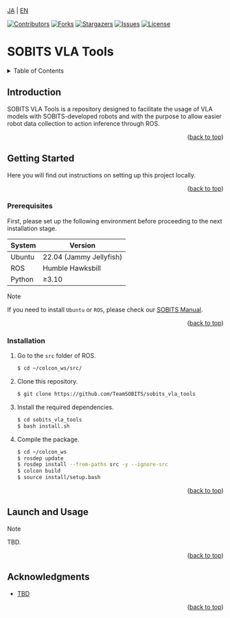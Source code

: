 <a name="readme-top"></a>

[JA](README.md) | [EN](README_en.md)

[![Contributors][contributors-shield]][contributors-url]
[![Forks][forks-shield]][forks-url]
[![Stargazers][stars-shield]][stars-url]
[![Issues][issues-shield]][issues-url]
[![License][license-shield]][license-url]

# SOBITS VLA Tools

<!-- TABLE OF CONTENTS -->
<details>
    <summary>Table of Contents</summary>
    <ol>
        <li><a href="#introduction">Introduction</a></li>
        <li>
            <a href="#getting-started">Getting Started</a>
            <ul>
                <li><a href="#prerequisites">Prerequisites</a></li>
                <li><a href="#installation">Installation</a></li>
            </ul>
        </li>
        <li><a href="#launch-and-usage">Launch and Usage</a></li>
        <li><a href="#acknowledgments">Acknowledgments</a></li>
    </ol>
</details>



<!-- INTRODUCTION -->
## Introduction

SOBITS VLA Tools is a repository designed to facilitate the usage of VLA models with SOBITS-developed robots and with the purpose to allow easier robot data collection to action inference through ROS.

<p align="right">(<a href="#readme-top">back to top</a>)</p>


<!-- GETTING STARTED -->
## Getting Started

Here you will find out instructions on setting up this project locally.

<p align="right">(<a href="#readme-top">back to top</a>)</p>


### Prerequisites

First, please set up the following environment before proceeding to the next installation stage.

| System | Version |
| ------ | ------- |
| Ubuntu | 22.04 (Jammy Jellyfish) |
| ROS    | Humble Hawksbill        |
| Python | ≥3.10                  |

> [!NOTE]
> If you need to install `Ubuntu` or `ROS`, please check our [SOBITS Manual](https://github.com/TeamSOBITS/sobits_manual#%E9%96%8B%E7%99%BA%E7%92%B0%E5%A2%83%E3%81%AB%E3%81%A4%E3%81%84%E3%81%A6).

<p align="right">(<a href="#readme-top">back to top</a>)</p>


### Installation

1. Go to the `src` folder of ROS.
    ```sh
    $ cd ~/colcon_ws/src/
    ```
2. Clone this repository.
    ```sh
    $ git clone https://github.com/TeamSOBITS/sobits_vla_tools
    ```
3. Install the required dependencies.
    ```sh
    $ cd sobits_vla_tools
    $ bash install.sh
    ```
4. Compile the package.
    ```sh
    $ cd ~/colcon_ws
    $ rosdep update
    $ rosdep install --from-paths src -y --ignore-src
    $ colcon build
    $ source install/setup.bash
    ```

<p align="right">(<a href="#readme-top">back to top</a>)</p>


<!-- LAUNCH AND USAGE EXAMPLES -->
## Launch and Usage

> [!NOTE]
> TBD.

<p align="right">(<a href="#readme-top">back to top</a>)</p>


<!-- ACKNOWLEDGMENTS -->
## Acknowledgments

* [TBD]()

<p align="right">(<a href="#readme-top">back to top</a>)</p>



<!-- MARKDOWN LINKS & IMAGES -->
<!-- https://www.markdownguide.org/basic-syntax/#reference-style-links -->
[contributors-shield]: https://img.shields.io/github/contributors/TeamSOBITS/sobits_vla_tools.svg?style=for-the-badge
[contributors-url]: https://github.com/TeamSOBITS/sobits_vla_tools/graphs/contributors
[forks-shield]: https://img.shields.io/github/forks/TeamSOBITS/sobits_vla_tools.svg?style=for-the-badge
[forks-url]: https://github.com/TeamSOBITS/sobits_vla_tools/network/members
[stars-shield]: https://img.shields.io/github/stars/TeamSOBITS/sobits_vla_tools.svg?style=for-the-badge
[stars-url]: https://github.com/TeamSOBITS/sobits_vla_tools/stargazers
[issues-shield]: https://img.shields.io/github/issues/TeamSOBITS/sobits_vla_tools.svg?style=for-the-badge
[issues-url]: https://github.com/TeamSOBITS/sobits_vla_tools/issues
[license-shield]: https://img.shields.io/github/license/TeamSOBITS/sobits_vla_tools.svg?style=for-the-badge
[license-url]: LICENSE
